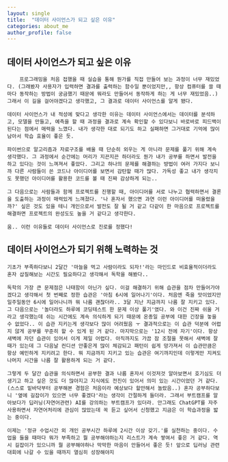 ```yaml
---
layout: single
title:  "데이터 사이언스가 되고 싶은 이유"
categories: about_me
author_profile: false
---
```


## 데이터 사이언스가 되고 싶은 이유
        프로그래밍을 처음 접했을 때 실습을 통해 뭔가를 직접 만들어 보는 과정이 너무 재밌었다. (그래봤자 사용자가 입력하면 결과를 출력하는 함수일 뿐이었지만,, 항상 컴퓨터를 쓸 때마다 동작하는 방법이 궁금했기 때문에 뭐라도 만들어서 동작하게 하는 게 너무 재밌었음..) 그래서 이 길을 걸어야겠다고 생각했고, 그 결과로 데이터 사이언스를 알게 됐다. 
    
    데이터 사이언스가 내 적성에 맞다고 생각한 이유는 데이터 사이언스에서는 데이터를 분석하고, 모델을 만들고, 예측을 할 때 과정을 결과로 계속 확인할 수 있다보니 바로바로 피드백이 된다는 점에서 매력을 느꼈다. 내가 생각한 대로 되기도 하고 실패하면 그거대로 기억에 많이 남아서 학습 효율이 좋은 듯. 
      
    파이썬으로 알고리즘과 자료구조를 배울 때 단순히 외우는 게 아니라 문제를 풀기 위해 계속 생각했다. 그 과정에서 순간에는 머리가 지끈지끈 하더라도 뭔가 내가 공부를 하면서 발전을 하고 있다는 것이 느껴져서 좋았다. 그리고 하나의 문제를 해결하는 방법이 여러 가지다 보니까 다른 사람들이 쓴 코드나 아이디어를 보면서 감탄할 때가 많다. 가독성 좋고 내가 생각지도 못했던 아이디어를 활용한 코드를 볼 때 진짜 감상하게 되는.. 
    
    그 다음으로는 사람들과 함께 프로젝트를 진행할 때, 아이디어를 서로 나누고 협력하면서 결론을 도출하는 과정이 매력있게 느껴졌다. '나 혼자서 했으면 과연 이런 아이디어를 떠올렸을까?' 싶은 것도 있을 테니 개인으로서 발전도 잘 될 거 같고 다같이 한 마음으로 프로젝트를 해결하면 프로젝트의 완성도도 높을 거 같다고 생각한다. 
    
    움.. 이런 이유들로 데이터 사이언스로 진로를 정했다!

## 데이터 사이언스가 되기 위해 노력하는 것

    기초가 부족하다보니 2달간 '마늘을 먹고 사람이라도 되자!'라는 마인드로 비효율적이더라도 혼자 삽질해보는 시간도 필요하다고 생각해서 독학을 해봤다.. 
    
    독학의 가장 큰 문제점은 나태함이 아닌가 싶다. 이걸 해결하기 위해 습관을 점차 만들어가야겠다고 생각해서 첫 번째로 정한 습관은 '아침 6시에 일어나기'이다. 처음엔 죽을 맛이었지만 일주일동안 6시에 일어나니까 뭐 나름 괜찮더라.. 3달 지난 지금까지 나름 잘 지키고 있다. 그 다음으로는 '놀더라도 하루에 코딩테스트 한 문제 이상 풀기'였다. 와 이건 진짜 쉬울 거라고 생각했는데 쉬는 시간에도 계속 의식하게 되기 때문에 온종일 공부에 대한 긴장을 놓을 수 없었다.. 이 습관 지키는게 생각보다 많이 어려웠음 ㅜ 결과적으로는 이 습관 덕분에 어렵지 않게 공부를 꾸준히 할 수 있게 된 거 같다. 마지막으로는 '12시 전에 자기'이다. 항상 새벽에 자던 습관이 있어서 이게 제일 어렵다. 아직까지도 가끔 잠 조절을 못해서 새벽에 잘 때가 있는데 그 다음날 컨디션 안좋은게 많이 체감되고 패턴이 쉽게 망가져서 이 습관만큼은 항상 예민하게 지키려고 한다. 뭐 지금까지 지키고 있는 습관은 여기까지인데 이렇게만 지켜도 나머지 시간을 나름 잘 활용하게 되는 거 같다.

    그렇게 두 달간 습관을 의식하면서 공부한 결과 나름 혼자서 이것저것 알아보면서 호기심도 더 생기고 하고 싶은 것도 더 많아지고 지식에도 전진이 있어서 의미 있는 시간이었던 거 같다. (스스로 밑바닥부터 공부해본 경험은 처음이라 예상보다 할만해서 놀랐음..) 혼자 공부하다보니 '옆에 길잡이가 있으면 너무 좋겠다'라는 생각이 간절하게 들더라. 그래서 부트캠프를 알아보다가 딥러닝(자연어관련) AI를 강의하는 부트캠프가 있더라. 안그래도 ChatGPT를 자주 사용하면서 자연어처리에 관심이 많았는데 꼭 듣고 싶어서 신청했고 지금은 이 학습과정을 밟는 중이다.

    이제는 '정규 수업시간 외 개인 공부시간 하루에 2시간 이상 갖기.'를 실천하는 중이다. 수업을 들을 때마다 뭐가 부족하고 뭘 공부해야하는지 리스트가 계속 쌓여서 좋은 거 같다. 역시 길잡이가 있으니까 뭘 공부해야하나 막막한 마음이 안들어서 좋은 듯! 앞으로 딥러닝 관련 대회에 나갈 수 있을 때까지 열심히 성장해야지
